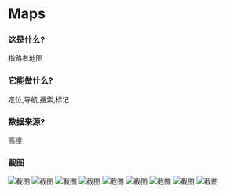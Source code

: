 # Maps

### 这是什么?
指路者地图

### 它能做什么?
定位,导航,搜索,标记

### 数据来源?
高德

### 截图
![截图](https://github.com/andforce/Maps/blob/master/screenshot/0.png)
![截图](https://github.com/andforce/Maps/blob/master/screenshot/1.png)
![截图](https://github.com/andforce/Maps/blob/master/screenshot/2.png)
![截图](https://github.com/andforce/Maps/blob/master/screenshot/3.png)
![截图](https://github.com/andforce/Maps/blob/master/screenshot/4.png)
![截图](https://github.com/andforce/Maps/blob/master/screenshot/5.png)
![截图](https://github.com/andforce/Maps/blob/master/screenshot/6.png)
![截图](https://github.com/andforce/Maps/blob/master/screenshot/7.png)
![截图](https://github.com/andforce/Maps/blob/master/screenshot/8.png)

